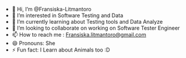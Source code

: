 - 👋 Hi, I’m @Fransiska-Litmantoro
- 👀 I’m interested in Software Testing and Data 
- 🌱 I’m currently learning about Testing tools and Data Analyze
- 💞️ I’m looking to collaborate on working on Software Tester Engineer
- 📫 How to reach me : Fransiska.litmantoro@gmail.com
- 😄 Pronouns: She
- ⚡ Fun fact: I Learn about Animals too :D

<!---
Fransiska-Litmantoro/Fransiska-Litmantoro is a ✨ special ✨ repository because its `README.md` (this file) appears on your GitHub profile.
You can click the Preview link to take a look at your changes.
--->
